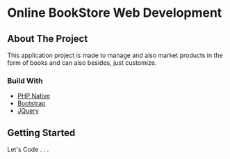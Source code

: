 # Online BookStore Web Development

## About The Project
This application project is made to manage and also market products in the form of books and can also besides, just customize.

### Build With
* [PHP Native](https://www.php.net/)
* [Bootstrap](https://getbootstrap.com)
* [JQuery](https://jquery.com)

## Getting Started
Let's Code . . .
